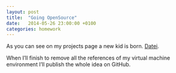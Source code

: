 ```yaml
---
layout: post
title:  "Going OpenSource"
date:   2014-05-26 23:00:00 +0100
categories: homework
---
```


As you can see on my projects page a new kid is born.
[Datei][projectpage-datei].

When I’ll finish to remove all the references of my virtual machine environment
I’ll publish the whole idea on GitHub.

[projectpage-datei]: {{site.url}}/projects/datei
